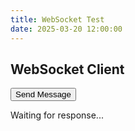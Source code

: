 ```yaml
---
title: WebSocket Test
date: 2025-03-20 12:00:00
---
```


<h2>WebSocket Client</h2>
<button onclick="sendMessage()">Send Message</button>
<p id="response">Waiting for response...</p>

<script>
    const socket = new WebSocket("wss://ocpp-java-app.onrender.com/ws");

    socket.onopen = function() {
        console.log("Connected to WebSocket!");
    };

    socket.onmessage = function(event) {
        document.getElementById("response").innerText = "Server says: " + event.data;
    };

    socket.onclose = function() {
        console.log("Disconnected from WebSocket");
    };

    function sendMessage() {
        if (socket.readyState === WebSocket.OPEN) {
            socket.send("Hello Server!");
        } else {
            alert("WebSocket is not connected!");
        }
    }
</script>

